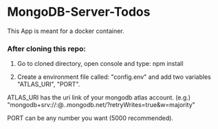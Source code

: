 # MongoDB-Server-Todos

This App is meant for a docker container.

### After cloning this repo:

1. Go to cloned directory, open console and type: npm install

2. Create a environment file called: "config.env" and add two variables "ATLAS_URI", "PORT". 

ATLAS_URI has the uri link of your mongodb atlas account. (e.g.) "mongodb+srv://<username>:<password>@<cluster>.<id>.mongodb.net/?retryWrites=true&w=majority"

PORT can be any number you want (5000 recommended).